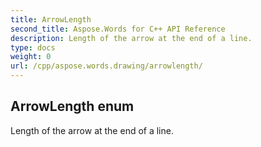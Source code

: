 ```yaml
---
title: ArrowLength
second_title: Aspose.Words for C++ API Reference
description: Length of the arrow at the end of a line. 
type: docs
weight: 0
url: /cpp/aspose.words.drawing/arrowlength/
---
```

## ArrowLength enum


Length of the arrow at the end of a line.

